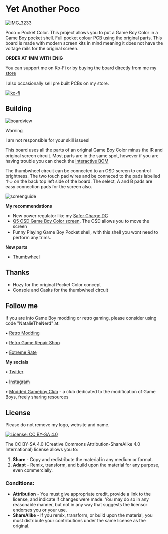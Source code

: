 # Yet Another Poco
![IMG_3233](https://github.com/user-attachments/assets/1467b565-ee4c-46fc-b0bd-95ebfb62f689)

Poco = Pocket Color. This project allows you to put a Game Boy Color in a Game Boy pocket shell. Full pocket colour PCB using the original parts. This board is made with modern screen kits in mind meaning it does not have the voltage rails for the original screen.

**ORDER AT 1MM WITH ENIG**

You can support me on Ko-Fi or by buying the board directly from me [my store](https://nataliethenerd.com/collections/all)

I also occasionally sell pre built PCBs on my store.

[![ko-fi](https://ko-fi.com/img/githubbutton_sm.svg)](https://ko-fi.com/L4L12T33R)


## Building

![boardview](https://github.com/user-attachments/assets/57423323-dd4f-4246-84e5-625e1ff1f266)


> [!WARNING]
> I am not responsible for your skill issues!

This board uses all the parts of an original Game Boy Color minus the IR and original screen circuit. Most parts are in the same spot, however if you are having trouble you can check the [interactive BOM](https://nataliethenerd.github.io/yap.html)

The thumbwheel circuit can be connected to an OSD screen to control brightness. The two touch pad wires and be conneced to the pads labelled ↑↓ on the back top left side of the board. The select, A and B pads are easy connection pads for the screen also. 

![screenguide](https://github.com/user-attachments/assets/6a41b447-ce38-4705-a97f-1373933af0ef)


**My recommendations** 

- New power regulator like my [Safer Charge DC](https://nataliethenerd.com/products/safer-charge-dc)
- [Q5 OSD Game Boy Color screen](https://s.click.aliexpress.com/e/_DmvDS95). The OSD allows you to move the screen
- Funny Playing Game Boy Pocket shell, with this shell you wont need to perform any trims.

**New parts**

- [Thumbwheel](https://s.click.aliexpress.com/e/_DFcsKf1)

## Thanks
- Hozy for the original Pocket Color concept
- Console and Casks for the thumbwheel circuit

## Follow me

If you are into Game Boy modding or retro gaming, please consider using code "NatalieTheNerd" at:

• [Retro Modding](http://RetroModding.com) 

• [Retro Game Repair Shop](http://RetroGameRepairShop.com) 

• [Extreme Rate](http://ExtremeRate.com)


**My socials**

• [Twitter](https://twitter.com/natalie_thenerd) 

• [Instagram](https://www.instagram.com/natalie.thenerd/) 

• [Modded Gameboy Club](https://moddedgameboy.club/) - a club dedicated to the modification of Game Boys, freely sharing resources


## License

Please do not remove my logo, website and name.

[![License: CC BY-SA 4.0](https://img.shields.io/badge/License-CC_BY--SA_4.0-lightgrey.svg)](https://creativecommons.org/licenses/by-sa/4.0/)

The CC BY-SA 4.0 (Creative Commons Attribution-ShareAlike 4.0 International) license allows you to:

1. **Share** - Copy and redistribute the material in any medium or format.
2. **Adapt** - Remix, transform, and build upon the material for any purpose, even commercially.

### Conditions:

- **Attribution** - You must give appropriate credit, provide a link to the license, and indicate if changes were made. You may do so in any reasonable manner, but not in any way that suggests the licensor endorses you or your use.
- **ShareAlike** - If you remix, transform, or build upon the material, you must distribute your contributions under the same license as the original.
